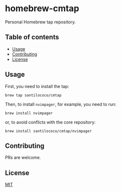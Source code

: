 # homebrew-cmtap

Personal Homebrew tap repository.

## Table of contents
  - [Usage <a name="usage"></a>](#usage-)
  - [Contributing <a name="contributing"></a>](#contributing-)
  - [License <a name="license"></a>](#license-)

## Usage <a name="usage"></a>

First, you need to install the tap:

```
brew tap santilococo/cmtap
```

Then, to install `nvimpager`, for example, you need to run:

```
brew install nvimpager
```

or, to avoid conflicts with the core repository:

```
brew install santilococo/cmtap/nvimpager
```

## Contributing <a name="contributing"></a>
PRs are welcome.

## License <a name="license"></a>
[MIT](https://raw.githubusercontent.com/santilococo/homebrew-cmtap/master/LICENSE.md)
